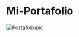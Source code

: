 # Mi-Portafolio
![Portafoliopic](https://github.com/AlejandroEstrada16/Mi-Portafolio/assets/158002522/95bbadd3-0ed4-456e-be1e-d7dadad92b7a)
